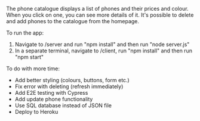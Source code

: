 The phone catalogue displays a list of phones and their prices and colour. When you click on one, you can see more details of it. It's possible to delete and add phones to the catalogue from the homepage.

To run the app:
1. Navigate to /server and run "npm install" and then run "node server.js"
2. In a separate terminal, navigate to /client, run "npm install" and then run "npm start"

To do with more time:
- Add better styling (colours, buttons, form etc.)
- Fix error with deleting (refresh immediately)
- Add E2E testing with Cypress
- Add update phone functionality
- Use SQL database instead of JSON file
- Deploy to Heroku
